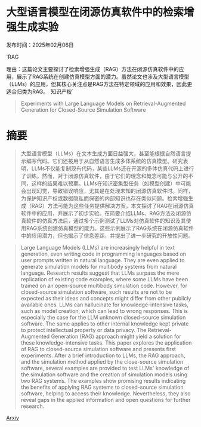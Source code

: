# 大型语言模型在闭源仿真软件中的检索增强生成实验

发布时间：2025年02月06日

`RAG

理由：这篇论文主要探讨了检索增强生成（RAG）方法在闭源仿真软件中的应用，展示了RAG系统在创建仿真模型方面的潜力。虽然论文也涉及大型语言模型（LLMs）的应用，但其核心关注点是RAG方法在特定领域的应用和效果，因此更适合归类为RAG。` `知识产权`

> Experiments with Large Language Models on Retrieval-Augmented Generation for Closed-Source Simulation Software

# 摘要

> 大型语言模型（LLMs）在文本生成方面日益强大，甚至能根据自然语言提示编写代码。它们还被用于从自然语言生成多体系统的仿真模型。研究表明，LLMs不仅能复制现有代码，某些LLMs还在开源的多体仿真代码上进行了训练。然而，对于闭源仿真软件，由于它们的理念和概念可能与公开的不同，这样的结果难以预期。LLMs在知识密集型任务（如模型创建）中可能会出现幻觉，导致错误响应，尤其是在处理未知的闭源仿真软件时。同样，为保护知识产权或数据隐私而保密的内部知识也存在类似问题。检索增强生成（RAG）方法可能为这些任务提供解决方案。本文探讨了RAG在闭源仿真软件中的应用，并展示了初步实验。在简要介绍LLMs、RAG方法及闭源仿真软件的仿真方法后，通过多个示例测试了LLMs对仿真软件的知识及其使用RAG系统创建仿真模型的能力。这些示例展示了RAG系统在闭源仿真软件中的应用潜力，但也揭示了信息差距，并提出了进一步研究的开放性问题。

> Large Language Models (LLMs) are increasingly helpful in text generation, even writing code in programming languages based on user prompts written in natural language. They are even applied to generate simulation models for multibody systems from natural language. Research results suggest that LLMs surpass the mere replication of existing code examples, where some LLMs have been trained on an open-source multibody simulation code. However, for closed-source simulation software, such results are not to be expected as their ideas and concepts might differ from other publicly available ones. LLMs can hallucinate for knowledge-intensive tasks, such as model creation, which can lead to wrong responses. This is especially the case for the LLM unknown closed-source simulation software. The same applies to other internal knowledge kept private to protect intellectual property or data privacy. The Retrieval-Augmented Generation (RAG) approach might yield a solution for these knowledge-intensive tasks. This paper explores the application of RAG to closed-source simulation software and presents first experiments. After a brief introduction to LLMs, the RAG approach, and the simulation method applied by the close-source simulation software, several examples are provided to test LLMs' knowledge of the simulation software and the creation of simulation models using two RAG systems. The examples show promising results indicating the benefits of applying RAG systems to closed-source simulation software, helping to access their knowledge. Nevertheless, they also reveal gaps in the applied information and open questions for further research.

[Arxiv](https://arxiv.org/abs/2502.03916)